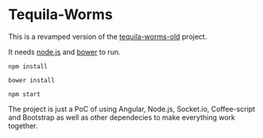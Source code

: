 # Tequila-Worms

This is a revamped version of the [tequila-worms-old](https://github.com/claudiu-persoiu/tequila-worms-old) project.

It needs [node.js](https://nodejs.org/) and [bower](http://bower.io/) to run.

```
npm install
  
bower install
  
npm start
```

The project is just a PoC of using Angular, Node.js, Socket.io, Coffee-script and Bootstrap as well as other dependecies to make everything work together.
